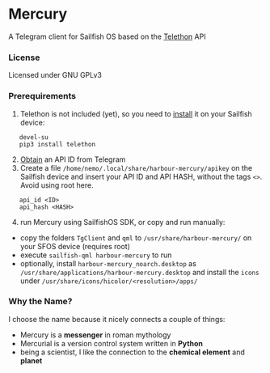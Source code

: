 # Mercury
A Telegram client for Sailfish OS based on the [Telethon](https://github.com/LonamiWebs/Telethon) API

### License

Licensed under GNU GPLv3

### Prerequirements
1. Telethon is not included (yet), so you need to [install](https://github.com/LonamiWebs/Telethon#installing-telethon) it on your Sailfish device:
```
   devel-su
   pip3 install telethon
```
2. [Obtain](https://core.telegram.org/api/obtaining_api_id#obtaining-api-id) an API ID from Telegram
3. Create a file `/home/nemo/.local/share/harbour-mercury/apikey` on the Sailfish device and insert your API ID and API HASH, without the tags `<>`. Avoid using root here.

```
   api_id <ID>
   api_hash <HASH>
```
4. run Mercury using SailfishOS SDK, or copy and run manually:
 - copy the folders `TgClient` and `qml` to `/usr/share/harbour-mercury/` on your SFOS device (requires root)
 - execute `sailfish-qml harbour-mercury` to run
 - optionally, install `harbour-mercury_noarch.desktop` as `/usr/share/applications/harbour-mercury.desktop` and install the `icons` under `/usr/share/icons/hicolor/<resolution>/apps/`

### Why the Name?
I choose the name because it nicely connects a couple of things:

- Mercury is a **messenger** in roman mythology
- Mercurial is a version control system written in **Python**
- being a scientist, I like the connection to the **chemical element** and **planet**
